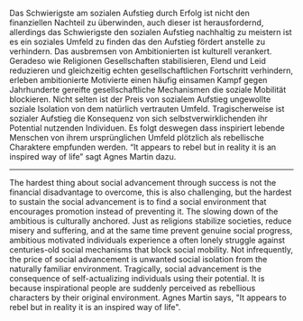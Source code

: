 
Das Schwierigste am sozialen Aufstieg durch Erfolg ist nicht den finanziellen Nachteil zu überwinden, auch dieser ist herausfordernd, allerdings das Schwierigste den sozialen Aufstieg nachhaltig zu meistern ist es ein soziales Umfeld zu finden das den Aufstieg fördert anstelle zu verhindern. Das ausbremsen von Ambitionierten ist kulturell verankert. Geradeso wie Religionen Gesellschaften stabilisieren, Elend und Leid reduzieren und gleichzeitig echten gesellschaftlichen Fortschritt verhindern, erleben ambitionierte Motivierte einen häufig einsamen Kampf gegen Jahrhunderte gereifte gesellschaftliche Mechanismen die soziale Mobilität blockieren. Nicht selten ist der Preis von sozialem Aufstieg ungewollte soziale Isolation von dem natürlich vertrauten Umfeld. Tragischerweise ist sozialer Aufstieg die Konsequenz von sich selbstverwirklichenden ihr Potential nutzenden Individuen. Es folgt deswegen dass inspiriert lebende Menschen von ihrem ursprünglichen Umfeld plötzlich als rebellische Charaktere empfunden werden. “It appears to rebel but in reality it is an inspired way of life” sagt Agnes Martin dazu.

------------------

The hardest thing about social advancement through success is not the financial disadvantage to overcome, this is also challenging, but the hardest to sustain the social advancement is to find a social environment that encourages promotion instead of preventing it. The slowing down of the ambitious is culturally anchored. Just as religions stabilize societies, reduce misery and suffering, and at the same time prevent genuine social progress, ambitious motivated individuals experience a often lonely struggle against centuries-old social mechanisms that block social mobility. Not infrequently, the price of social advancement is unwanted social isolation from the naturally familiar environment. Tragically, social advancement is the consequence of self-actualizing individuals using their potential. It is because inspirational people are suddenly perceived as rebellious characters by their original environment. Agnes Martin says, "It appears to rebel but in reality it is an inspired way of life".
